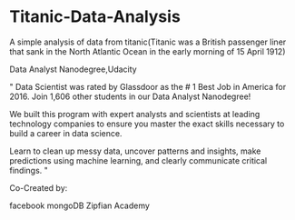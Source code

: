 # Titanic-Data-Analysis
A simple analysis of data from titanic(Titanic was a British passenger liner that sank in the North Atlantic Ocean in the early morning of 15 April 1912)


Data Analyst Nanodegree,Udacity

" Data Scientist was rated by Glassdoor as the # 1 Best Job in America for 2016. Join 1,606 other students in our Data Analyst Nanodegree!

We built this program with expert analysts and scientists at leading technology companies to ensure you master the exact skills necessary to build a career in data science.

Learn to clean up messy data, uncover patterns and insights, make predictions using machine learning, and clearly communicate critical findings. "

Co-Created by:

facebook
mongoDB
Zipfian Academy
